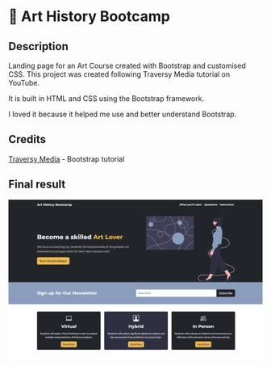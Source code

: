 # 🎨 Art History Bootcamp

## Description

Landing page for an Art Course created with Bootstrap and customised CSS. This project was created following Traversy Media tutorial on YouTube.

It is built in HTML and CSS using the Bootstrap framework. 

I loved it because it helped me use and better understand Bootstrap. 

## Credits

[Traversy Media](https://www.youtube.com/c/TraversyMedia) - Bootstrap tutorial

## Final result
![Art History Bootcamp](https://github.com/Clelia-M/art-course/blob/a38b132105158bdcc33aa6d9502fa96c8bfc39bc/Art%20History%20Bootcamp.png)
